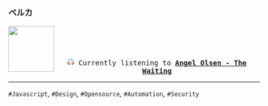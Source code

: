 ### ベルカ
<div align="center">
<kbd>
<a href="https://www.youtube.com/results?search_query=Angel+Olsen+The+Waiting" target="_blank">
    <img align="left" width="92" height="92" src="https:&#x2F;&#x2F;lastfm.freetls.fastly.net&#x2F;i&#x2F;u&#x2F;174s&#x2F;4a0dbffef331cad4d25c3778c4203f5f.png">
</a>
</br></br></br>
<p align="center"><img height="14" width="14" src=https:&#x2F;&#x2F;github.com&#x2F;BelkaDev&#x2F;BelkaDev&#x2F;blob&#x2F;master&#x2F;assets&#x2F;listening3.png?raw&#x3D;true> Currently listening to <b><a href="https://www.youtube.com/results?search_query=Angel+Olsen+The+Waiting" target="_blank">Angel Olsen - The Waiting</a> </b></p>
</kbd>
</div>

---

`#Javascript`, `#Design`, `#Opensource`, `#Automation`, `#Security`
